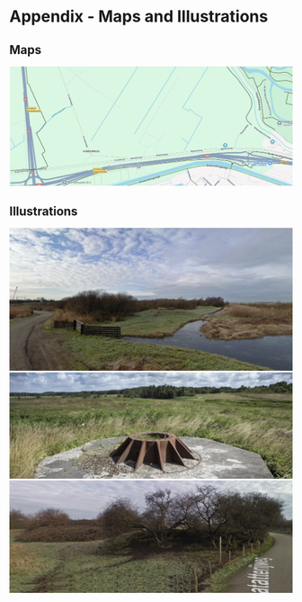 # Appendix - Maps and Illustrations

## Maps
![vinkebrug](../images/vinkebrug.png)

## Illustrations
![copse](../images/copse.png)
![battery](../images/battery.png)
![copse2](../images/copse2.png)
